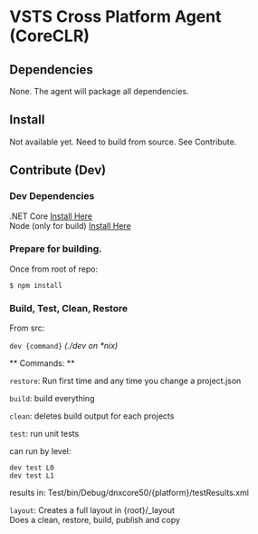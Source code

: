 # VSTS Cross Platform Agent (CoreCLR)

## Dependencies

None.  The agent will package all dependencies.

## Install

Not available yet.  Need to build from source.  See Contribute.

## Contribute (Dev)

### Dev Dependencies

.NET Core [Install Here](https://dotnet.github.io/getting-started/)  
Node (only for build) [Install Here](http://node.js.org)

### Prepare for building.  

Once from root of repo:
```
$ npm install
```

### Build, Test, Clean, Restore 

From src:

`dev {command}` _(./dev on *nix)_
  
** Commands: **

`restore`: Run first time and any time you change a project.json  

`build`:   build everything  

`clean`:   deletes build output for each projects

`test`:    run unit tests

  can run by level:

  `dev test L0`  
  `dev test L1`
        
  results in: 
  Test/bin/Debug/dnxcore50/{platform}/testResults.xml  

`layout`: Creates a full layout in {root}/_layout  
   Does a clean, restore, build, publish and copy
  

